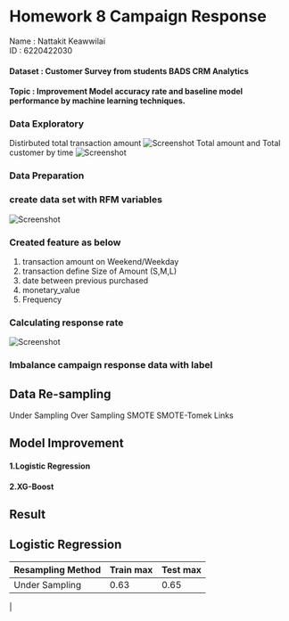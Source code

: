 #   Homework 8 Campaign Response

Name : Nattakit Keawwilai        
ID : 6220422030
#### Dataset : Customer Survey from students BADS CRM Analytics 

#### Topic : Improvement Model accuracy rate and baseline model performance by machine learning techniques.

### Data Exploratory
Distirbuted total transaction amount
![Screenshot]()
Total amount and Total customer by time
![Screenshot]()

### Data Preparation
### create data set with RFM variables
![Screenshot](rfm)
### Created feature as below
1. transaction amount on Weekend/Weekday
2. transaction define Size of Amount (S,M,L)
3. date between previous purchased
4. monetary_value
5. Frequency

### Calculating response rate
![Screenshot](imbalance)

### Imbalance campaign response data with label


## Data Re-sampling
Under Sampling
Over Sampling
SMOTE
SMOTE-Tomek Links

## Model Improvement
#### 1.Logistic Regression
#### 2.XG-Boost

## Result
## Logistic Regression
| Resampling Method| Train max | Test max |
|------------------|-----------|----------|
|  Under Sampling  |   0.63    |   0.65   |
|
